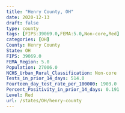```yaml
---
title: "Henry County, OH"
date: 2020-12-13
draft: false
type: county
tags: [FIPS:39069.0,FEMA:5.0,Non-core,Red]
categories: [OH]
County: Henry County
State: OH
FIPS: 39069.0
FEMA_Region: 5.0
Population: 27006.0
NCHS_Urban_Rural_Classification: Non-core
Tests_in_prior_14_days: 514.0
Fourteen_day_test_rate_per_100000: 1903.0
Percent_Positivity_in_prior_14_days: 0.191
Level: Red
url: /states/OH/henry-county
---
```



